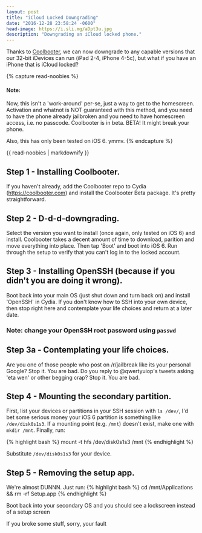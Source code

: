 ```yaml
---
layout: post
title: "iCloud Locked Downgrading"
date: "2016-12-28 23:58:24 -0600"
head-image: https://i.sli.mg/aDpt3u.jpg
description: "Downgrading an iCloud locked phone."
---
```


Thanks to [Coolbooter](https://twitter.com/coolbooter), we can now downgrade to any capable versions that our 32-bit iDevices can run (iPad 2-4, iPhone 4-5c), but what if you have an iPhone that is iCloud locked?

{% capture read-noobies %}
#### Note:
Now, this isn't a 'work-around' per-se, just a way to get to the homescreen. Activation and whatnot is NOT guaranteed with this method, and you need to have the phone already jailbroken and you need to have homescreen access, i.e. no passcode. Coolbooter is in beta. BETA! It might break your phone.

Also, this has only been tested on iOS 6. ymmv.
{% endcapture %}

<div class="notice--info">
  {{ read-noobies | markdownify }}
</div>





## Step 1 - Installing Coolbooter.

If you haven't already, add the Coolbooter repo to Cydia (https://coolbooter.com) and install the Coolbooter Beta package. It's pretty straightforward.

## Step 2 - D-d-d-downgrading.

Select the version you want to install (once again, only tested on iOS 6) and install. Coolbooter takes a decent amount of time to download, parition and move everything into place. Then tap 'Boot' and boot into iOS 6. Run through the setup to verify that you can't log in to the locked account.


## Step 3 - Installing OpenSSH (because if you didn't you are doing it wrong).

Boot back into your main OS (just shut down and turn back on) and install 'OpenSSH' in Cydia. If you don't know how to SSH into your own device, then stop right here and contemplate your life choices and return at a later date.

### Note: change your OpenSSH root password using `passwd`

## Step 3a - Contemplating your life choices.

Are you one of those people who post on /r/jailbreak like its your personal Google? Stop it. You are bad. Do you reply to @qwertyuiop's tweets asking 'eta wen' or other begging crap? Stop it. You are bad.

## Step 4 - Mounting the secondary partition.

First, list your devices or partitions in your SSH session with `ls /dev/`, I'd bet some serious money your iOS 6 partition is something like `/dev/disk0s1s3`. If a mounting point (e.g. `/mnt`) doesn't exist, make one with `mkdir /mnt`. Finally, run:

{% highlight bash %}
 mount -t hfs /dev/disk0s1s3 /mnt
{% endhighlight %}

Substitute `/dev/disk0s1s3` for your device.

## Step 5 - Removing the setup app.

We're almost DUNNN. Just run:
{% highlight bash %}
cd /mnt/Applications && rm -rf Setup.app
{% endhighlight %}

Boot back into your secondary OS and you should see a lockscreen instead of a setup screen



If you broke some stuff, sorry, your fault
